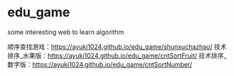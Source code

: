 # edu_game
some interesting web to learn algorithm

顺序查找游戏：https://ayuki1024.github.io/edu_game/shunxuchazhao/
技术排序_水果版：https://ayuki1024.github.io/edu_game/cntSortFruit/
技术排序_数字版：https://ayuki1024.github.io/edu_game/cntSortNumber/
